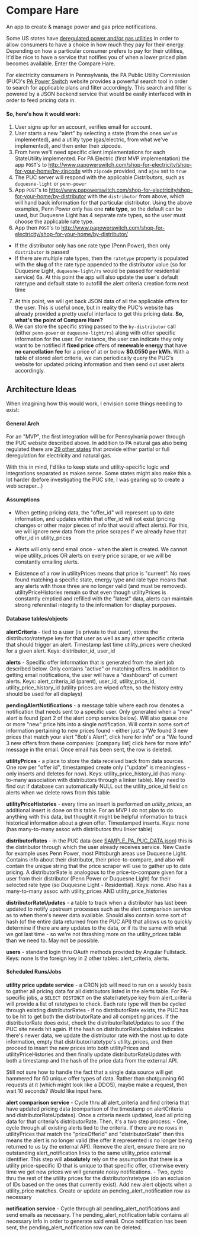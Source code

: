 # Compare Hare

An app to create &amp; manage power and gas price notifications.

Some US states have [deregulated power and/or gas utilities](http://www.deregulationofenergy.org/) in order to allow consumers to have a choice in how much they pay for their energy. Depending on how a particular consumer prefers to pay for their utilities, it'd be nice to have a service that notifies you of when a lower priced plan becomes available. Enter the Compare Hare.

For electricity consumers in Pennsylvania, the PA Public Utility Commission (PUC)'s [PA Power Switch](http://www.papowerswitch.com/) website provides a powerful search tool in order to search for applicable plans and filter accordingly. This search and filter is powered by a JSON backend service that would be easily interfaced with in order to feed pricing data in.

#### So, here's how it would work:

1.  User signs up for an account, verifies email for account.
2.  User starts a new "alert" by selecting a state (from the ones we've implemented), and a utility type (gas/electric, from what we've implemented), and then enter their zipcode.
3.  From here we'll need specific client implementations for each StateUtility implemented. For PA Electric (first MVP implementation) the app `POST`'s to http://www.papowerswitch.com/shop-for-electricity/shop-for-your-home/by-zipcode with `zipcode` provided, and `ajax` set to `true`
4.  The PUC server will respond with the applicable _Distributors_, such as `duquesne-light` or `penn-power`
5.  App `POST`'s to http://www.papowerswitch.com/shop-for-electricity/shop-for-your-home/by-distributor with the `distributor` from above, which will hand back information for that particular distributor. Using the above examples, Penn Power only has one **rate type**, so the default can be used, but Duquesne Light has 4 separate rate types, so the user must choose the applicable rate type.
6.  App then `POST`'s to http://www.papowerswitch.com/shop-for-electricity/shop-for-your-home/by-distributor/

- If the distributor only has one rate type (Penn Power), then only `distributor` is passed
- If there are multiple rate types, then the `ratetype` property is populated with the **slug** of the rate type appended to the distributor value (so for Duquesne Light, `duquesne-light/rs` would be passed for residential service)
  6a. At this point the app will also update the user's default ratetype and default state to autofill the alert criteria creation form next time

7.  At this point, we will get back JSON data of all the applicable offers for the user. This is useful once, but in reality the PUC's website has already provided a pretty useful interface to get this pricing data. **So, what's the point of Compare Hare?**
8.  We can store the specific string passed to the `by-distributor` call (either `penn-power` or `duquesne-light/rs`) along with other specific information for the user. For instance, the user can indicate they only want to be notified if **fixed price** offers of **renewable energy** that have **no cancellation fee** for a price of at or below **$0.0550 per kWh**. With a table of stored alert criteria, we can periodically query the PUC's website for updated pricing information and then send out user alerts accordingly.

## Architecture Ideas

When imagining how this would work, I envision some things needing to exist:

#### General Arch

For an "MVP", the first integration will be for Pennsylvania power through the PUC website described above. In addition to PA natural gas also being regulated there are [29 other states](http://www.alliedpowerservices.com/deregulated-states.shtml) that provide either partial or full deregulation for electricity and natural gas.

With this in mind, I'd like to keep state and utility-specific logic and integrations separated as makes sense. Some states might also make this a lot harder (before investigating the PUC site, I was gearing up to create a web scraper...)

#### Assumptions

- When getting pricing data, the "offer_id" will represent up to date information, and updates within that offer_id will not exist (pricing changes or other major pieces of info that would affect alerts). For this, we will ignore new data from the price scrapes if we already have that offer_id in utility_prices

- Alerts will only send email once - when the alert is created. We cannot wipe utility_prices OR alerts on every price scrape, or we will be constantly emailing alerts.

- Existence of a row in utilityPrices means that price is "current". No rows found matching a specific state, energy type and rate type means that any alerts with those three are no longer valid (and must be removed). utilityPriceHistories remain so that even though utilityPrices is constantly emptied and refilled with the "latest" data, alerts can maintain strong referential integrity to the information for display purposes.

#### Database tables/objects

**alertCriteria** - tied to a user (is private to that user), stores the distributor/ratetype key for that user as well as any other specific criteria that should trigger an alert. Timestamp last time utility_prices were checked for a given alert. Keys: distributor_id, user_id

**alerts** - Specific offer information that is generated from the alert job described below. Only contains "active" or matching offers. In addition to getting email notifications, the user will have a "dashboard" of current alerts. Keys: alert_criteria_id (parent), user_id, utility_price_id, utility_price_history_id (utility prices are wiped often, so the history entry should be used for all displays)

**pendingAlertNotifications** - a message table where each row denotes a notification that needs sent to a specific user. Only generated when a "new" alert is found (part 2 of the alert comp service below). Will also queue one or more "new" price hits into a single notification. Will contain some sort of information pertaining to new prices found - either just a "We found 3 new prices that match your alert "Bob's Alert", click here for info" or a "We found 3 new offers from these companies: [company list] click here for more info" message in the email. Once email has been sent, the row is deleted.

**utilityPrices** - a place to store the data received back from data sources. One row per "offer id", timestamped create only ("update" is meaningless - only inserts and deletes for now). Keys: utility_price_history_id (has many-to-many association with distributors through a linker table). May need to find out if database can automatically NULL out the utility_price_id field on alerts when we delete rows from this table

**utilityPriceHistories** - every time an insert is performed on _utility_prices_, an additional insert is done on this table. For an MVP I do not plan to do anything with this data, but thought it might be helpful information to track historical information about a given offer. Timestamped inserts. Keys: none (has many-to-many assoc with distributors thru linker table)

**distributorRates** - in the PUC data (see [SAMPLE_PA_PUC_DATA.json](SAMPLE_PA_PUC_DATA.json)) this is the distributor through which the user already receives service. New Castle for example uses Penn Power, most Pittsburgh areas use Duquesne Light. Contains info about their distributor, their price-to-compare, and also will contain the unique string that the price scraper will use to gather up to date pricing. A distributorRate is analogous to the price-to-compare given for a user from their distributor (Penn Power or Duquesne Light) for their selected rate type (so Duquesne Light - Residential). Keys: none. Also has a many-to-many assoc with utility_prices AND utility_price_histories

**distributorRateUpdates** - a table to track when a distributor has last been updated to notify upstream processes such as the alert comparison service as to when there's newer data available. Should also contain some sort of hash (of the entire data returned from the PUC API) that allows us to quickly determine if there are any updates to the data, or if its the same with what we got last time - so we're not thrashing more on the utility_prices table than we need to. May not be possible.

**users** - standard login thru OAuth methods provided by Angular Fullstack. Keys: none Is the foreign key in 2 other tables: alert_criteria, alerts.

#### Scheduled Runs/Jobs

**utility price update service** - a CRON job will need to run on a weekly basis to gather all pricing data for all distributors listed in the alerts table. For PA-specific jobs, a `SELECT DISTINCT` on the state/ratetype key from alert_criteria will provide a list of ratetypes to check. Each rate type will then be cycled through existing distributorRates - if no distributorRate exists, the PUC has to be hit to get both the distributorRate and all competing prices. If the distributorRate does exist, check the distributorRateUpdates to see if the PUC site needs hit again. If the hash on distributorRateUpdates indicates there's newer data, we update the distributor rate with the most up to date information, empty that distributor/ratetype's utility_prices, and then proceed to insert the new prices into both utilityPrices and utilityPriceHistories and then finally update distributorRateUpdates with both a timestamp and the hash of the price data from the external API.

Still not sure how to handle the fact that a single data source will get hammered for 60 unique offer types of data. Rather than shotgunning 60 requests at it (which might look like a DDOS), maybe make a request, then wait 10 seconds? Would like input here.

**alert comparison service** - Cycle thru all alert_criteria and find criteria that have updated pricing data (comparison of the timestamp on alertCriteria and distributorRateUpdates). Once a criteria needs updated, load all pricing data for that criteria's distributorRate. Then, it's a two step process: - One, cycle through all existing alerts tied to the criteria. If there are no rows in utilityPrices that match the "priceOfferId" and "distributorState" then this means the alert is no longer valid (the offer it represented is no longer being returned to us by the external API). Remove the alert, ensure there are no outstanding alert_notification links to the same utility_price external identifier. This step will **absolutely** rely on the assumption that there is a utility price-specific ID that is unique to that specific offer, otherwise every time we get new prices we will generate noisy notifications. - Two, cycle thru the rest of the utility prices for the distributor/ratetype (do an exclusion of IDs based on the ones that currently exist). Add new alert objects when a utility_price matches. Create or update an pending_alert_notification row as necessary

**notification service** - Cycle through all pending_alert_notifications and send emails as necessary. The pending_alert_notification table contains all necessary info in order to generate said email. Once notification has been sent, the pending_alert_notification row can be deleted.
